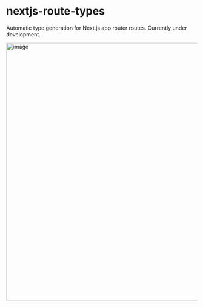 # nextjs-route-types

Automatic type generation for Next.js app router routes. Currently under development.

<img width="681" alt="image" src="https://github.com/joulev/nextjs-route-types/assets/44609036/5519dcbf-1480-4244-8c58-752d2f9743f4">
